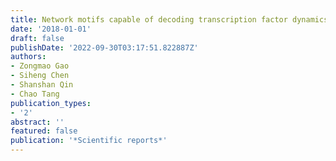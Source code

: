 ```yaml
---
title: Network motifs capable of decoding transcription factor dynamics
date: '2018-01-01'
draft: false
publishDate: '2022-09-30T03:17:51.822887Z'
authors:
- Zongmao Gao
- Siheng Chen
- Shanshan Qin
- Chao Tang
publication_types:
- '2'
abstract: ''
featured: false
publication: '*Scientific reports*'
---
```


